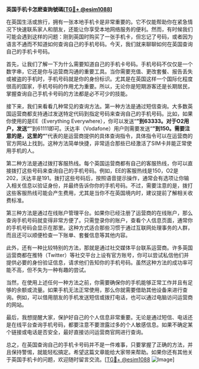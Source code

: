 **英国手机卡怎麽查詢號碼[[TG💪+ @esim1088](https://t.me/s/esim1088)]**

在英国生活或旅行，拥有一张本地手机卡是非常重要的。它不仅能帮助你在紧急情况下快速联系家人和朋友，还能让你享受本地网络服务的便利。然而，有时候我们可能会遇到这样的问题：刚到英国时购买了一张手机卡，但忘记了号码，或者因为语言不通而不知道如何查询自己的手机号码。今天，我们就来聊聊如何在英国查询自己的手机卡号码。

首先，让我们了解一下为什么需要知道自己的手机卡号码。手机号码不仅仅是一个数字串，它还是你与运营商沟通的重要工具。当你需要充值、更改套餐、报告丢失或被盗的手机时，手机号码就是你的身份标识。尤其是在英国这样一个国际化程度很高的国家，手机号码的作用尤为重要。所以，无论你是短期游客还是长期居民，掌握查询自己手机卡号码的方法都是必不可少的技能。

接下来，我们来看看几种常见的查询方法。第一种方法是通过短信查询。大多数英国运营商都支持通过发送特定代码到指定号码来查询自己的手机号码。比如，如果你使用的是EE（Everything Everywhere），你可以发送“**”到63333。对于O2用户，发送“**”到61111即可。沃达丰（Vodafone）用户则需要发送“**”到150。需要注意的是，这里的“**”代表的是运营商提供的具体查询指令，具体指令可以在运营商的官方网站上找到。这种方法简单快捷，非常适合那些已经激活了SIM卡并能正常使用手机的人。

第二种方法是通过拨打客服热线。每个英国运营商都有自己的客服热线，你可以直接拨打这些号码来查询自己的手机号码。例如，EE的客服热线是150，O2是202，沃达丰是191。拨打这些号码后，按照语音提示操作，通常会有选项让你输入相关信息以验证身份，并最终告诉你你的手机号码。不过，需要注意的是，拨打这些客服热线可能会产生费用，尤其是当你不在英国境内时，建议提前了解相关收费标准。

第三种方法是通过在线账户管理平台。如果你已经注册了运营商的在线账户，那么查询手机号码就变得非常方便了。只需登录你的账户，查看个人信息页面，通常你的手机号码会显示在那里。这种方式适合那些习惯于通过互联网处理事务的人群，而且还可以顺便检查一下账单、套餐信息等其他内容。

此外，还有一种比较特别的方法，那就是通过社交媒体平台联系运营商。许多英国运营商都在推特（Twitter）等社交平台上设有官方账号，你可以尝试私信他们并提供必要的身份验证信息，请求他们告知你的手机号码。虽然这种方法的成功率可能不高，但不失为一种有趣的尝试。

当然，在使用上述任何一种方法之前，你需要确保你的手机能够正常工作并且有足够的余额或流量。如果手机无法正常使用，那么你就需要借助其他设备来进行查询。例如，可以借用朋友的手机发送短信或拨打电话，也可以通过电脑访问运营商的网站。

最后，我想提醒大家，保护好自己的个人信息非常重要。无论是通过短信、电话还是在线平台查询手机号码，都要注意不要泄露过多的个人敏感信息。如果不确定某个链接或电话是否安全，最好直接访问运营商官网进行查询。

总之，在英国查询自己的手机卡号码并不是一件难事，只要掌握了正确的方法，并且保持警惕，就能轻松搞定。希望这篇文章能给大家带来帮助。如果你还有其他关于英国手机卡的问题，欢迎随时留言交流。[[TG💪+ @esim1088](https://t.me/s/esim1088) ![Image](https://i.postimg.cc/4NQfJmqS/Snipaste-2025-05-13-00-14-12.png)]